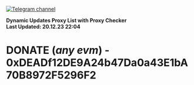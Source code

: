 [![Telegram channel](https://img.shields.io/endpoint?url=https://runkit.io/damiankrawczyk/telegram-badge/branches/master?url=https://t.me/n4z4v0d)](https://t.me/n4z4v0d) 

**Dynamic Updates Proxy List with Proxy Checker**  
**Last Updated: 20.12.23 22:04**

# DONATE (_any evm_) - 0xDEADf12DE9A24b47Da0a43E1bA70B8972F5296F2
